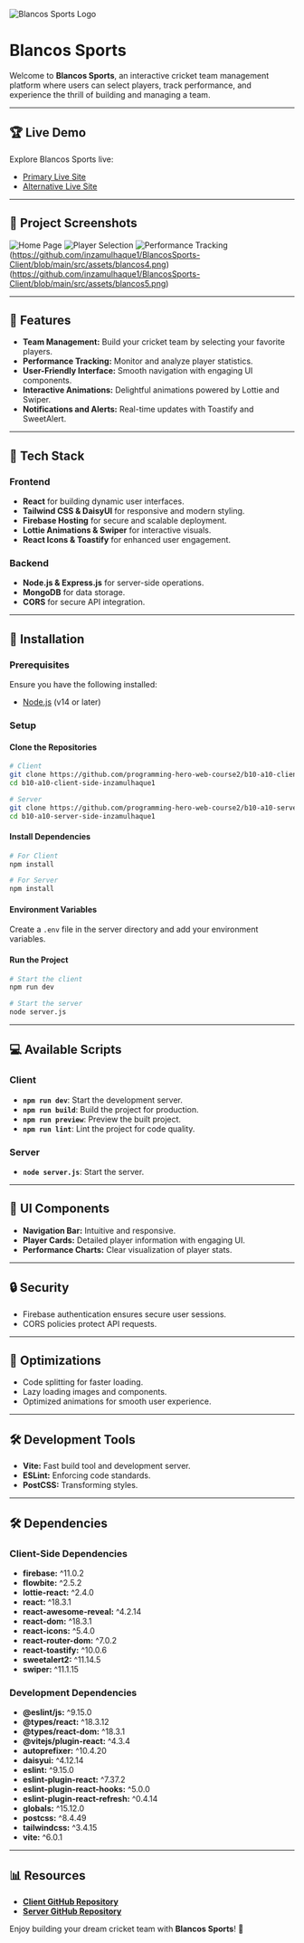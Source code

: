 

![Blancos Sports Logo](https://blancos-sports.web.app/assets/logo-bs-CljacQs2.png)

# Blancos Sports

Welcome to **Blancos Sports**, an interactive cricket team management platform where users can select players, track performance, and experience the thrill of building and managing a team.

---

## 🏆 Live Demo
Explore Blancos Sports live:
- [Primary Live Site](https://blancos-sports.firebaseapp.com)
- [Alternative Live Site](https://blancos-sports.web.app)

---

## 📸 Project Screenshots
![Home Page](https://github.com/inzamulhaque1/BlancosSports-Client/blob/main/src/assets/blancos1.png)
![Player Selection](https://github.com/inzamulhaque1/BlancosSports-Client/blob/main/src/assets/blancos2.png)
![Performance Tracking](https://github.com/inzamulhaque1/BlancosSports-Client/blob/main/src/assets/blancos3.png)
(https://github.com/inzamulhaque1/BlancosSports-Client/blob/main/src/assets/blancos4.png)
(https://github.com/inzamulhaque1/BlancosSports-Client/blob/main/src/assets/blancos5.png)

---

## 🌴 Features
- **Team Management:** Build your cricket team by selecting your favorite players.
- **Performance Tracking:** Monitor and analyze player statistics.
- **User-Friendly Interface:** Smooth navigation with engaging UI components.
- **Interactive Animations:** Delightful animations powered by Lottie and Swiper.
- **Notifications and Alerts:** Real-time updates with Toastify and SweetAlert.

---

## 🔧 Tech Stack
### Frontend
- **React** for building dynamic user interfaces.
- **Tailwind CSS & DaisyUI** for responsive and modern styling.
- **Firebase Hosting** for secure and scalable deployment.
- **Lottie Animations & Swiper** for interactive visuals.
- **React Icons & Toastify** for enhanced user engagement.

### Backend
- **Node.js & Express.js** for server-side operations.
- **MongoDB** for data storage.
- **CORS** for secure API integration.

---

## 🔄 Installation
### Prerequisites
Ensure you have the following installed:
- [Node.js](https://nodejs.org/) (v14 or later)

### Setup
#### Clone the Repositories
```bash
# Client
git clone https://github.com/programming-hero-web-course2/b10-a10-client-side-inzamulhaque1
cd b10-a10-client-side-inzamulhaque1

# Server
git clone https://github.com/programming-hero-web-course2/b10-a10-server-side-inzamulhaque1
cd b10-a10-server-side-inzamulhaque1
```

#### Install Dependencies
```bash
# For Client
npm install

# For Server
npm install
```

#### Environment Variables
Create a `.env` file in the server directory and add your environment variables.

#### Run the Project
```bash
# Start the client
npm run dev

# Start the server
node server.js
```

---

## 💻 Available Scripts
### Client
- **`npm run dev`**: Start the development server.
- **`npm run build`**: Build the project for production.
- **`npm run preview`**: Preview the built project.
- **`npm run lint`**: Lint the project for code quality.

### Server
- **`node server.js`**: Start the server.

---

## 🎨 UI Components
- **Navigation Bar:** Intuitive and responsive.
- **Player Cards:** Detailed player information with engaging UI.
- **Performance Charts:** Clear visualization of player stats.

---

## 🔒 Security
- Firebase authentication ensures secure user sessions.
- CORS policies protect API requests.

---

## 🎡 Optimizations
- Code splitting for faster loading.
- Lazy loading images and components.
- Optimized animations for smooth user experience.

---

## 🛠️ Development Tools
- **Vite:** Fast build tool and development server.
- **ESLint:** Enforcing code standards.
- **PostCSS:** Transforming styles.


---

## 🛠️ Dependencies
### Client-Side Dependencies
- **firebase:** ^11.0.2
- **flowbite:** ^2.5.2
- **lottie-react:** ^2.4.0
- **react:** ^18.3.1
- **react-awesome-reveal:** ^4.2.14
- **react-dom:** ^18.3.1
- **react-icons:** ^5.4.0
- **react-router-dom:** ^7.0.2
- **react-toastify:** ^10.0.6
- **sweetalert2:** ^11.14.5
- **swiper:** ^11.1.15

### Development Dependencies
- **@eslint/js:** ^9.15.0
- **@types/react:** ^18.3.12
- **@types/react-dom:** ^18.3.1
- **@vitejs/plugin-react:** ^4.3.4
- **autoprefixer:** ^10.4.20
- **daisyui:** ^4.12.14
- **eslint:** ^9.15.0
- **eslint-plugin-react:** ^7.37.2
- **eslint-plugin-react-hooks:** ^5.0.0
- **eslint-plugin-react-refresh:** ^0.4.14
- **globals:** ^15.12.0
- **postcss:** ^8.4.49
- **tailwindcss:** ^3.4.15
- **vite:** ^6.0.1

---

## 📊 Resources
- **[Client GitHub Repository](https://github.com/programming-hero-web-course2/b10-a10-client-side-inzamulhaque1)**
- **[Server GitHub Repository](https://github.com/programming-hero-web-course2/b10-a10-server-side-inzamulhaque1)**

Enjoy building your dream cricket team with **Blancos Sports**! 🏀



